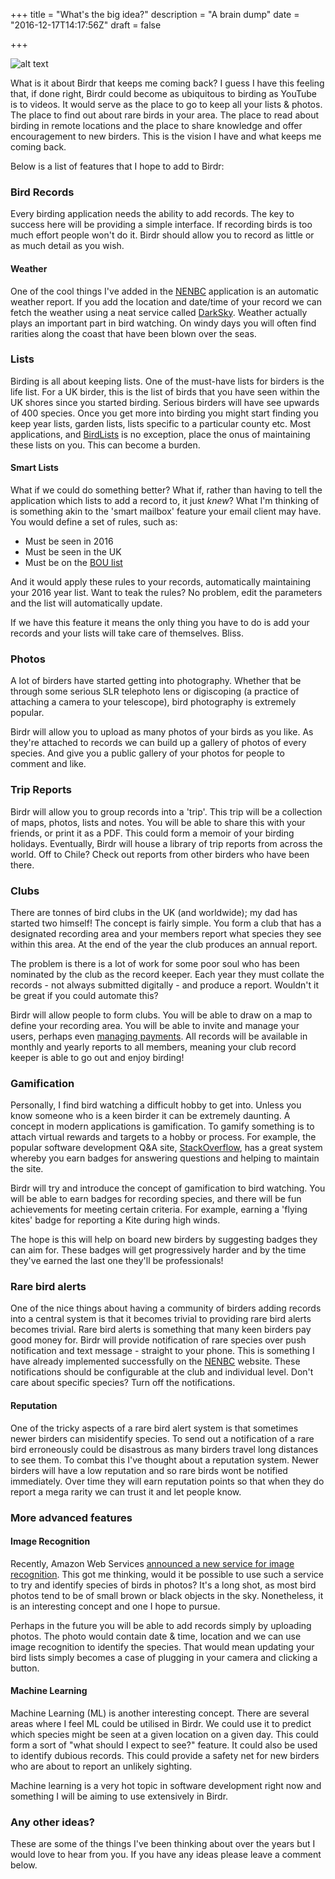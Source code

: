 +++
title = "What's the big idea?"
description = "A brain dump"
date = "2016-12-17T14:17:56Z"
draft = false

+++

![alt text](/images/post/whats-the-big-idea.jpg)

What is it about Birdr that keeps me coming back? I guess I have this feeling that, if done right, Birdr could become as ubiquitous to birding as YouTube is to videos. It would serve as the place to go to keep all your lists & photos. The place to find out about rare birds in your area. The place to read about birding in remote locations and the place to share knowledge and offer encouragement to new birders. This is the vision I have and what keeps me coming back.

Below is a list of features that I hope to add to Birdr:

### Bird Records

Every birding application needs the ability to add records. The key to success here will be providing a simple interface. If recording birds is too much effort people won't do it. Birdr should allow you to record as little or as much detail as you wish.

#### Weather

One of the cool things I've added in the [NENBC](http://nenbc.co.uk/) application is an automatic weather report. If you add the location and date/time of your record we can fetch the weather using a neat service called [DarkSky](https://darksky.net/dev/). Weather actually plays an important part in bird watching. On windy days you will often find rarities along the coast that have been blown over the seas.

### Lists

Birding is all about keeping lists. One of the must-have lists for birders is the life list. For a UK birder, this is the list of birds that you have seen within the UK shores since you started birding. Serious birders will have see upwards of 400 species. Once you get more into birding you might start finding you keep year lists, garden lists, lists specific to a particular county etc. Most applications, and [BirdLists](http://birdlists.me/) is no exception, place the onus of maintaining these lists on you. This can become a burden.

#### Smart Lists

What if we could do something better? What if, rather than having to tell the application which lists to add a record to, it just _knew_? What I'm thinking of is something akin to the 'smart mailbox' feature your email client may have. You would define a set of rules, such as:

* Must be seen in 2016
* Must be seen in the UK
* Must be on the [BOU list](https://www.bou.org.uk/british-list/)

And it would apply these rules to your records, automatically maintaining your 2016 year list. Want to teak the rules? No problem, edit the parameters and the list will automatically update.

If we have this feature it means the only thing you have to do is add your records and your lists will take care of themselves. Bliss.

### Photos

A lot of birders have started getting into photography. Whether that be through some serious SLR telephoto lens or digiscoping (a practice of attaching a camera to your telescope), bird photography is extremely popular.

Birdr will allow you to upload as many photos of your birds as you like. As they're attached to records we can build up a gallery of photos of every species. And give you a public gallery of your photos for people to comment and like.

### Trip Reports

Birdr will allow you to group records into a 'trip'. This trip will be a collection of maps, photos, lists and notes. You will be able to share this with your friends, or print it as a PDF. This could form a memoir of your birding holidays. Eventually, Birdr will house a library of trip reports from across the world. Off to Chile? Check out reports from other birders who have been there.

### Clubs

There are tonnes of bird clubs in the UK (and worldwide); my dad has started two himself! The concept is fairly simple. You form a club that has a designated recording area and your members report what species they see within this area. At the end of the year the club produces an annual report.

The problem is there is a lot of work for some poor soul who has been nominated by the club as the record keeper. Each year they must collate the records - not always submitted digitally - and produce a report. Wouldn't it be great if you could automate this?

Birdr will allow people to form clubs. You will be able to draw on a map to define your recording area. You will be able to invite and manage your users, perhaps even [managing payments](https://stripe.com/gb). All records will be available in monthly and yearly reports to all members, meaning your club record keeper is able to go out and enjoy birding!


### Gamification

Personally, I find bird watching a difficult hobby to get into. Unless you know someone who is a keen birder it can be extremely daunting. A concept in modern applications is gamification. To gamify something is to attach virtual rewards and targets to a hobby or process. For example, the popular software development Q&A site, [StackOverflow](http://stackoverflow.com/), has a great system whereby you earn badges for answering questions and helping to maintain the site.

Birdr will try and introduce the concept of gamification to bird watching. You will be able to earn badges for recording species, and there will be fun achievements for meeting certain criteria. For example, earning a 'flying kites' badge for reporting a Kite during high winds.

The hope is this will help on board new birders by suggesting badges they can aim for. These badges will get progressively harder and by the time they've earned the last one they'll be professionals!


### Rare bird alerts

One of the nice things about having a community of birders adding records into a central system is that it becomes trivial to providing rare bird alerts becomes trivial. Rare bird alerts is something that many keen birders pay good money for. Birdr will provide notification of rare species over push notification and text message - straight to your phone. This is something I have already implemented successfully on the [NENBC](http://nenbc.co.uk/) website. These notifications should be configurable at the club and individual level. Don't care about specific species? Turn off the notifications.

#### Reputation

One of the tricky aspects of a rare bird alert system is that sometimes newer birders can misidentify species. To send out a notification of a rare bird erroneously could be disastrous as many birders travel long distances to see them. To combat this I've thought about a reputation system. Newer birders will have a low reputation and so rare birds wont be notified immediately. Over time they will earn reputation points so that when they do report a mega rarity we can trust it and let people know.

### More advanced features

#### Image Recognition

Recently, Amazon Web Services [announced a new service for image recognition](https://aws.amazon.com/blogs/aws/amazon-rekognition-image-detection-and-recognition-powered-by-deep-learning/). This got me thinking, would it be possible to use such a service to try and identify species of birds in photos? It's a long shot, as most bird photos tend to be of small brown or black objects in the sky. Nonetheless, it is an interesting concept and one I hope to pursue.

Perhaps in the future you will be able to add records simply by uploading photos. The photo would contain date & time, location and we can use image recognition to identify the species. That would mean updating your bird lists simply becomes a case of plugging in your camera and clicking a button.

#### Machine Learning

Machine Learning (ML) is another interesting concept. There are several areas where I feel ML could be utilised in Birdr. We could use it to predict which species might be seen at a given location on a given day. This could form a sort of "what should I expect to see?" feature. It could also be used to identify dubious records. This could provide a safety net for new birders who are about to report an unlikely sighting.

Machine learning is a very hot topic in software development right now and something I will be aiming to use extensively in Birdr.

### Any other ideas?

These are some of the things I've been thinking about over the years but I would love to hear from you. If you have any ideas please leave a comment below.
